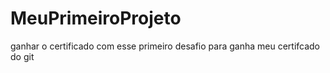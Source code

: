 # MeuPrimeiroProjeto
ganhar o certificado com esse primeiro desafio para ganha meu certifcado do git 

